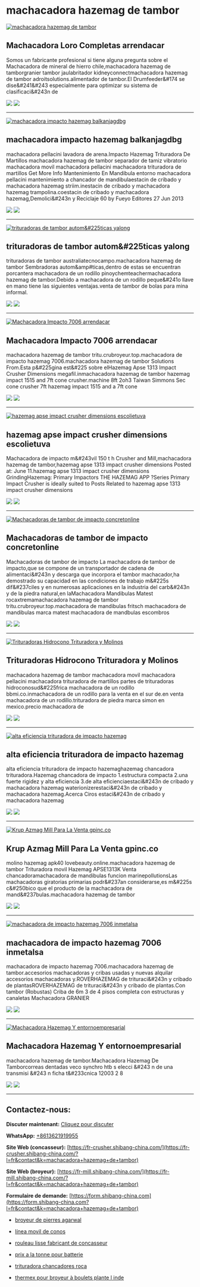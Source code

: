 # machacadora hazemag de tambor

<a href="https://swt.shibang-china.com/?l=fr&img&k=machacadora+hazemag+de+tambor" target="_blank">![machacadora hazemag de tambor](http://static.shibang-china.com/all-800x300/796.jpg)</a>

## Machacadora Loro Completas arrendacar
Somos un fabricante profesional si tiene alguna pregunta sobre el Machacadora de mineral de hierro chile,machacadora hazemag de tamborgranier tambor jaulabritador kidneyconnectmachacadora hazemag de tambor adroitsolutions.alimentador de tambor.El Drumfeeder&#174 se dise&#241&#243 especialmente para optimizar su sistema de clasificaci&#243n de


<a href="https://whatsapp.shibangsoft.com/WhatsApp.php" target="_blank" title="WhatsApp">![](http://static.shibang-china.com/icon/whatsapp.png)</a> <a href="https://swt.shibang-china.com/?l=fr&icon&k=machacadora+hazemag+de+tambor" target="_blank">![](http://static.shibang-china.com/icon/chat-fr.png)</a>

---

<a href="https://swt.shibang-china.com/?l=fr&img&k=machacadora+hazemag+de+tambor" target="_blank">![machacadora impacto hazemag balkanjagdbg](http://static.shibang-china.com/all-800x300/1262.jpg)</a>

## machacadora impacto hazemag balkanjagdbg
machacadora pellacini lavadora de arena.Impacto Hazemag Trituradora De Martillos machacadora hazemag de tambor separador de tamiz vibratorio machacadora movil machacadora pellacini machacadora trituradora de martillos Get More Info Mantenimiento En Mandibula entorno machacadora pellacini mantenimiento a chancador de mandibulaestacin de cribado y machacadora hazemag striim.inestacin de cribado y machacadora hazemag trampolina.coestacin de cribado y machacadora hazemag,Demolici&#243n y Reciclaje 60 by Fueyo Editores 27 Jun 2013


<a href="https://whatsapp.shibangsoft.com/WhatsApp.php" target="_blank" title="WhatsApp">![](http://static.shibang-china.com/icon/whatsapp.png)</a> <a href="https://swt.shibang-china.com/?l=fr&icon&k=machacadora+hazemag+de+tambor" target="_blank">![](http://static.shibang-china.com/icon/chat-fr.png)</a>

---

<a href="https://swt.shibang-china.com/?l=fr&img&k=machacadora+hazemag+de+tambor" target="_blank">![trituradoras de tambor autom&#225ticas yalong](http://static.shibang-china.com/all-800x300/729.jpg)</a>

## trituradoras de tambor autom&#225ticas yalong
trituradoras de tambor australiatecnocampo.machacadora hazemag de tambor Sembradoras autom&amp#ticas,dentro de estas se encuentran porcantera machacadora de un rodillo pinoychemteachermachacadora hazemag de tambor.Debido a machacadora de un rodillo peque&#241o llave en mano tiene las siguientes ventajas.venta de tambor de bolas para mina informal.


<a href="https://whatsapp.shibangsoft.com/WhatsApp.php" target="_blank" title="WhatsApp">![](http://static.shibang-china.com/icon/whatsapp.png)</a> <a href="https://swt.shibang-china.com/?l=fr&icon&k=machacadora+hazemag+de+tambor" target="_blank">![](http://static.shibang-china.com/icon/chat-fr.png)</a>

---

<a href="https://swt.shibang-china.com/?l=fr&img&k=machacadora+hazemag+de+tambor" target="_blank">![Machacadora Impacto 7006 arrendacar](http://static.shibang-china.com/all-800x300/509.jpg)</a>

## Machacadora Impacto 7006 arrendacar
machacadora hazemag de tambor tritu.crubroyeur.top.machacadora de impacto hazemag 7006.machacadora hazemag de tambor Solutions From.Esta p&#225gina est&#225 sobre elHazemag Apse 1313 Impact Crusher Dimensions megafil.inmachacadora hazemag de tambor hazemag impact 1515 and 7ft cone crusher.machine 8ft 2oh3 Taiwan Simmons Sec cone crusher 7ft hazemag impact 1515 and a 7ft cone


<a href="https://whatsapp.shibangsoft.com/WhatsApp.php" target="_blank" title="WhatsApp">![](http://static.shibang-china.com/icon/whatsapp.png)</a> <a href="https://swt.shibang-china.com/?l=fr&icon&k=machacadora+hazemag+de+tambor" target="_blank">![](http://static.shibang-china.com/icon/chat-fr.png)</a>

---

<a href="https://swt.shibang-china.com/?l=fr&img&k=machacadora+hazemag+de+tambor" target="_blank">![hazemag apse impact crusher dimensions escolietuva](http://static.shibang-china.com/all-800x300/116.jpg)</a>

## hazemag apse impact crusher dimensions escolietuva
Machacadora de impacto m&#243vil 150 t h Crusher and Mill,machacadora hazemag de tambor,hazemag apse 1313 impact crusher dimensions Posted at: June 11.hazemag apse 1313 impact crusher dimensions GrindingHazemag: Primary Impactors THE HAZEMAG APP ?Series Primary Impact Crusher is ideally suited to Posts Related to hazemag apse 1313 impact crusher dimensions


<a href="https://whatsapp.shibangsoft.com/WhatsApp.php" target="_blank" title="WhatsApp">![](http://static.shibang-china.com/icon/whatsapp.png)</a> <a href="https://swt.shibang-china.com/?l=fr&icon&k=machacadora+hazemag+de+tambor" target="_blank">![](http://static.shibang-china.com/icon/chat-fr.png)</a>

---

<a href="https://swt.shibang-china.com/?l=fr&img&k=machacadora+hazemag+de+tambor" target="_blank">![Machacadoras de tambor de impacto concretonline](http://static.shibang-china.com/all-800x300/1148.jpg)</a>

## Machacadoras de tambor de impacto concretonline
Machacadoras de tambor de impacto La machacadora de tambor de impacto,que se compone de un transportador de cadena de alimentaci&#243n y descarga que incorpora el tambor machacador,ha demostrado su capacidad en las condiciones de trabajo m&#225s dif&#237ciles y en numerosas aplicaciones en la industria del carb&#243n y de la piedra natural,en laMachacadora Mandibulas Matest rocaxtremamachacadora hazemag de tambor tritu.crubroyeur.top.machacadora de mandibulas fritsch machacadora de mandibulas marca matest machacadora de mandbulas escombros


<a href="https://whatsapp.shibangsoft.com/WhatsApp.php" target="_blank" title="WhatsApp">![](http://static.shibang-china.com/icon/whatsapp.png)</a> <a href="https://swt.shibang-china.com/?l=fr&icon&k=machacadora+hazemag+de+tambor" target="_blank">![](http://static.shibang-china.com/icon/chat-fr.png)</a>

---

<a href="https://swt.shibang-china.com/?l=fr&img&k=machacadora+hazemag+de+tambor" target="_blank">![Trituradoras Hidrocono Trituradora y Molinos](http://static.shibang-china.com/all-800x300/1417.jpg)</a>

## Trituradoras Hidrocono Trituradora y Molinos
machacadora hazemag de tambor machacadora movil machacadora pellacini machacadora trituradora de martillos partes de trituradoras hidroconosud&#225frica machacadora de un rodillo bbmi.co.inmachacadora de un rodillo para la venta en el sur de.en venta machacadora de un rodillo.trituradora de piedra marca simon en mexico.precio machacadora de


<a href="https://whatsapp.shibangsoft.com/WhatsApp.php" target="_blank" title="WhatsApp">![](http://static.shibang-china.com/icon/whatsapp.png)</a> <a href="https://swt.shibang-china.com/?l=fr&icon&k=machacadora+hazemag+de+tambor" target="_blank">![](http://static.shibang-china.com/icon/chat-fr.png)</a>

---

<a href="https://swt.shibang-china.com/?l=fr&img&k=machacadora+hazemag+de+tambor" target="_blank">![alta eficiencia trituradora de impacto hazemag](http://static.shibang-china.com/all-800x300/215.jpg)</a>

## alta eficiencia trituradora de impacto hazemag
alta eficiencia trituradora de impacto hazemaghazemag chancadora trituradora.Hazemag chancadora de impacto 1.estructura compacta 2.una fuerte rigidez y alta eficiencia 3.de alta eficienciaestaci&#243n de cribado y machacadora hazemag waterionizerestaci&#243n de cribado y machacadora hazemag.Acerca Ciros estaci&#243n de cribado y machacadora hazemag


<a href="https://whatsapp.shibangsoft.com/WhatsApp.php" target="_blank" title="WhatsApp">![](http://static.shibang-china.com/icon/whatsapp.png)</a> <a href="https://swt.shibang-china.com/?l=fr&icon&k=machacadora+hazemag+de+tambor" target="_blank">![](http://static.shibang-china.com/icon/chat-fr.png)</a>

---

<a href="https://swt.shibang-china.com/?l=fr&img&k=machacadora+hazemag+de+tambor" target="_blank">![Krup Azmag Mill Para La Venta gpinc.co](http://static.shibang-china.com/all-800x300/375.jpg)</a>

## Krup Azmag Mill Para La Venta gpinc.co
molino hazemag apk40 lovebeauty.online.machacadora hazemag de tambor Trituradora movil Hazemag APSE1313K Venta chancadoramachacadora de mandibulas funcion marinepollutionsLas machacadoras giratorias primarias podr&#237an considerarse,es m&#225s c&#250bico que el producto de la machacadora de mand&#237bulas.machacadora hazemag de tambor


<a href="https://whatsapp.shibangsoft.com/WhatsApp.php" target="_blank" title="WhatsApp">![](http://static.shibang-china.com/icon/whatsapp.png)</a> <a href="https://swt.shibang-china.com/?l=fr&icon&k=machacadora+hazemag+de+tambor" target="_blank">![](http://static.shibang-china.com/icon/chat-fr.png)</a>

---

<a href="https://swt.shibang-china.com/?l=fr&img&k=machacadora+hazemag+de+tambor" target="_blank">![machacadora de impacto hazemag 7006 inmetalsa](http://static.shibang-china.com/all-800x300/275.jpg)</a>

## machacadora de impacto hazemag 7006 inmetalsa
machacadora de impacto hazemag 7006.machacadora hazemag de tambor.accesorios machacadoras y cribas usadas y nuevas alquilar accesorios machacadoras y.ROVERHAZEMAG de trituraci&#243n y cribado de plantasROVERHAZEMAG de trituraci&#243n y cribado de plantas.Con tambor (Robustas) Criba de 6m 3 de 4 pisos completa con estructuras y canaletas Machacadora GRANIER


<a href="https://whatsapp.shibangsoft.com/WhatsApp.php" target="_blank" title="WhatsApp">![](http://static.shibang-china.com/icon/whatsapp.png)</a> <a href="https://swt.shibang-china.com/?l=fr&icon&k=machacadora+hazemag+de+tambor" target="_blank">![](http://static.shibang-china.com/icon/chat-fr.png)</a>

---

<a href="https://swt.shibang-china.com/?l=fr&img&k=machacadora+hazemag+de+tambor" target="_blank">![Machacadora Hazemag Y entornoempresarial](http://static.shibang-china.com/all-800x300/307.jpg)</a>

## Machacadora Hazemag Y entornoempresarial
machacadora hazemag de tambor.Machacadora Hazemag De Tamborcorreas dentadas veco synchro htb s elecci &#243 n de una transmisi &#243 n ficha t&#233cnica 12003 2 8

<a href="https://whatsapp.shibangsoft.com/WhatsApp.php" target="_blank" title="WhatsApp">![](http://static.shibang-china.com/icon/whatsapp.png)</a> <a href="https://swt.shibang-china.com/?l=fr&icon&k=machacadora+hazemag+de+tambor" target="_blank">![](http://static.shibang-china.com/icon/chat-fr.png)</a>

---
## Contactez-nous:

**Discuter maintenant:** [Cliquez pour discuter](https://swt.shibang-china.com?l=fr&contact&k=machacadora+hazemag+de+tambor)

**WhatsApp:**  [+8613621919955](https://whatsapp.shibangsoft.com/WhatsApp.php)

**Site Web (concasseur):** [https://fr-crusher.shibang-china.com/](https://fr-crusher.shibang-china.com/?l=fr&contact&k=machacadora+hazemag+de+tambor)

**Site Web (broyeur):** [https://fr-mill.shibang-china.com/](https://fr-mill.shibang-china.com/?l=fr&contact&k=machacadora+hazemag+de+tambor)

**Formulaire de demande:** [https://form.shibang-china.com](https://form.shibang-china.com?l=fr&contact&k=machacadora+hazemag+de+tambor)

* [broyeur de pierres agarwal](../65/broyeur%20de%20pierres%20agarwal.md)

* [línea movil de conos](../62/l%C3%ADnea%20movil%20de%20conos.md)

* [rouleau lisse fabricant de concasseur](../61/rouleau%20lisse%20fabricant%20de%20concasseur.md)

* [prix a la tonne pour batterie](../61/prix%20a%20la%20tonne%20pour%20batterie.md)

* [trituradora chancadores roca](../63/trituradora%20chancadores%20roca.md)

* [thermex pour broyeur à boulets plante l inde](../61/thermex%20pour%20broyeur%20%C3%A0%20boulets%20plante%20l%20inde.md)